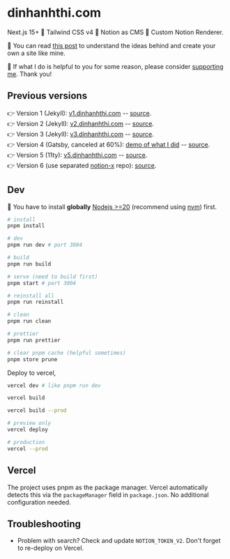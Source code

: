 # dinhanhthi.com

Next.js 15+ 🤝 Tailwind CSS v4 🤝 Notion as CMS 🤝 Custom Notion Renderer.

🎉 You can read [this post](https://dinhanhthi.com/note/how-i-create-this-site/) to understand the ideas behind and create your own a site like mine.

🧡 If what I do is helpful to you for some reason, please consider [supporting me](https://dinhanhthi.com/support-me/). Thank you!

## Previous versions

👉 Version 1 (Jekyll): [v1.dinhanhthi.com](https://v1.dinhanhthi.com) -- [source](https://github.com/dinhanhthi/dinhanhthi.com-v1).<br />
👉 Version 2 (Jekyll): [v2.dinhanhthi.com](https://v2.dinhanhthi.com) -- [source](https://github.com/dinhanhthi/dinhanhthi.com-v2).<br />
👉 Version 3 (Jekyll): [v3.dinhanhthi.com](https://v3.dinhanhthi.com) -- [source](https://github.com/dinhanhthi/dinhanhthi.com-v3).<br />
👉 Version 4 (Gatsby, canceled at 60%): [demo of what I did](https://v4.dinhanhthi.com) -- [source](https://github.com/dinhanhthi/dinhanhthi.com-v4-gatsby).<br />
👉 Version 5 (11ty): [v5.dinhanhthi.com](https://v5.dinhanhthi.com) -- [source](https://github.com/dinhanhthi/dinhanhthi.com-v5).<br />
👉 Version 6 (use separated [notion-x](https://github.com/dinhanhthi/notion-x) repo): [source](https://github.com/dinhanhthi/dinhanhthi.com/tree/v6).

## Dev

🚨 You have to install **globally** [Nodejs >=20](https://nodejs.org/en) (recommend using [nvm](https://github.com/nvm-sh/nvm)) first.

```bash
# install
pnpm install

# dev
pnpm run dev # port 3004

# build
pnpm run build

# serve (need to build first)
pnpm start # port 3004

# reinstall all
pnpm run reinstall

# clean
pnpm run clean

# prettier
pnpm run prettier

# clear pnpm cache (helpful sometimes)
pnpm store prune
```

Deploy to vercel,

```bash
vercel dev # like pnpm run dev

vercel build

vercel build --prod

# preview only
vercel deploy

# production
vercel --prod
```

## Vercel

The project uses pnpm as the package manager. Vercel automatically detects this via the `packageManager` field in `package.json`. No additional configuration needed.

## Troubleshooting

- Problem with search? Check and update `NOTION_TOKEN_V2`. Don't forget to re-deploy on Vercel.
